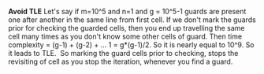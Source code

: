 **Avoid TLE**
Let's say if m=10^5 and n=1 and g = 10^5-1 guards are present one after another in the same line from first cell.
If we don't mark the guards prior for checking the guarded cells, then you end up travelling the same cell many times as you don't know some other cells of guard.
Then time complexity = (g-1) + (g-2) + ... 1 = g*(g-1)/2. So it is nearly equal to 10^9. So it leads to TLE.
​
So marking the guard cells prior to checking, stops the revisiting of cell as you stop the iteration, whenever you find a guard.